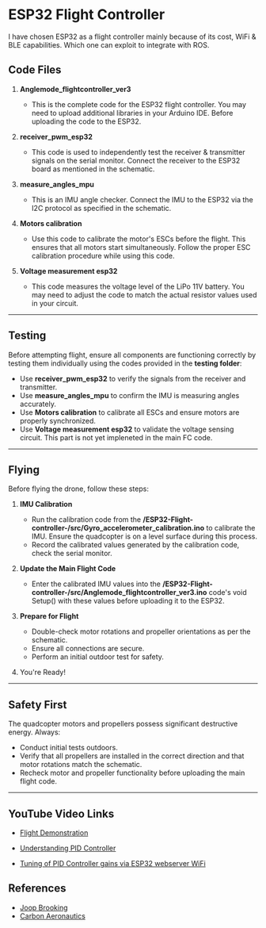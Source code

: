 # ESP32 Flight Controller  

I have chosen ESP32 as a flight controller mainly because of its cost, WiFi & BLE capabilities. Which one can exploit to integrate with ROS. 

## Code Files  

1. **Anglemode_flightcontroller_ver3**  
   - This is the complete code for the ESP32 flight controller. You may need to upload additional libraries in your Arduino IDE. Before uploading the code to the ESP32.

2. **receiver_pwm_esp32**  
   - This code is used to independently test the receiver & transmitter signals on the serial monitor. Connect the receiver to the ESP32 board as mentioned in the schematic.  

3. **measure_angles_mpu**  
   - This is an IMU angle checker. Connect the IMU to the ESP32 via the I2C protocol as specified in the schematic.  

4. **Motors calibration**  
   - Use this code to calibrate the motor's ESCs before the flight. This ensures that all motors start simultaneously. Follow the proper ESC calibration procedure while using this code.  

5. **Voltage measurement esp32**  
   - This code measures the voltage level of the LiPo 11V battery. You may need to adjust the code to match the actual resistor values used in your circuit.  

---

## Testing  

Before attempting flight, ensure all components are functioning correctly by testing them individually using the codes provided in the **testing folder**:  

- Use **receiver_pwm_esp32** to verify the signals from the receiver and transmitter.  
- Use **measure_angles_mpu** to confirm the IMU is measuring angles accurately.  
- Use **Motors calibration** to calibrate all ESCs and ensure motors are properly synchronized.  
- Use **Voltage measurement esp32** to validate the voltage sensing circuit. This part is not yet impleneted in the main FC code.

---

## Flying  

Before flying the drone, follow these steps:  

1. **IMU Calibration**  
   - Run the calibration code from the **/ESP32-Flight-controller-/src/Gyro_accelerometer_calibration.ino** to calibrate the IMU. Ensure the quadcopter is on a level surface during this process.  
   - Record the calibrated values generated by the calibration code, check the serial monitor.

2. **Update the Main Flight Code**  
   - Enter the calibrated IMU values into the **/ESP32-Flight-controller-/src/Anglemode_flightcontroller_ver3.ino** code's void Setup() with these values before uploading it to the ESP32.  

3. **Prepare for Flight**  
   - Double-check motor rotations and propeller    orientations as per the schematic.  
   - Ensure all connections are secure.  
   - Perform an initial outdoor test for safety.  

4. You're Ready!

---

## Safety First  

The quadcopter motors and propellers possess significant destructive energy. Always:  
- Conduct initial tests outdoors.  
- Verify that all propellers are installed in the correct direction and that motor rotations match the schematic.  
- Recheck motor and propeller functionality before uploading the main flight code.  

---

## YouTube Video Links  

- [Flight Demonstration](https://youtu.be/PweCWXNrxg0?si=KJHE-g0SIH3p4Ixf)  

- [Understanding PID Controller](https://youtu.be/dMRDzicSvXk?si=4SlX_EvzxvCbH7zv)

- [Tuning of PID Controller gains via ESP32 webserver WiFi](https://youtu.be/kl3Dlm11AEQ?si=NrJVn8WFx9-ViMtl)


## References
- [Joop Brooking](https://www.youtube.com/@Joop_Brokking)  
- [Carbon Aeronautics](https://youtube.com/@carbonaeronautics?si=-DZ1Sz5sgNruoJgR)

